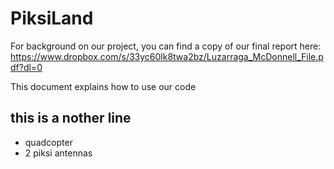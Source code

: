 # PiksiLand

For background on our project, you can find a copy of our final report here:  
https://www.dropbox.com/s/33yc60lk8twa2bz/Luzarraga_McDonnell_File.pdf?dl=0  

This document explains how to use our code

this is a nother line
-----
 * quadcopter
 * 2 piksi antennas


	
